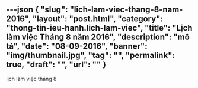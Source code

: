 ---json
{
    "slug": "lich-lam-viec-thang-8-nam-2016",
    "layout": "post.html",
    "category": "thong-tin-ieu-hanh.lich-lam-viec",
    "title": "Lịch làm việc Tháng 8 năm 2016",
    "description": "mô tả",
    "date": "08-09-2016",
    "banner": "img/thumbnail.jpg",
    "tag": "",
    "permalink": true,
    "draft": "",
    "url": ""
}
---
lịch làm việc tháng 8